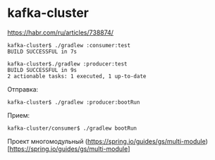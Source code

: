 # kafka-cluster
https://habr.com/ru/articles/738874/

````shell
kafka-cluster$ ./gradlew :consumer:test
BUILD SUCCESSFUL in 7s
````

````shell
kafka-cluster$./gradlew :producer:test
BUILD SUCCESSFUL in 9s
2 actionable tasks: 1 executed, 1 up-to-date
````

Отправка:

````shell
kafka-cluster$ ./gradlew :producer:bootRun
````

Прием:

````shell
kafka-cluster/consumer$ ./gradlew bootRun
````

Проект многомодульный (https://spring.io/guides/gs/multi-module)[https://spring.io/guides/gs/multi-module]
